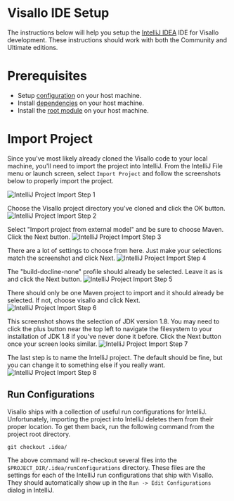 # Visallo IDE Setup

The instructions below will help you setup the [IntelliJ IDEA](https://www.jetbrains.com/idea/) IDE for Visallo development. These instructions should work with both the Community and Ultimate editions.

# Prerequisites

* Setup [configuration](../getting-started/configuration.md) on your host machine.
* Install [dependencies](../getting-started/dependencies.md) on your host machine.
* Install the [root module](../getting-started/build.md#root-module) on your host machine.

# Import Project

Since you've most likely already cloned the Visallo code to your local machine, you'll need to import the project into IntelliJ. From the IntelliJ File menu or launch screen, select `Import Project` and follow the screenshots below to properly import the project.

![IntelliJ Project Import Step 1](intellij-import-1.png)

Choose the Visallo project directory you've cloned and click the OK button.
![IntelliJ Project Import Step 2](intellij-import-2.png)

Select "Import project from external model" and be sure to choose Maven. Click the Next button.
![IntelliJ Project Import Step 3](intellij-import-3.png)

There are a lot of settings to choose from here. Just make your selections match the screenshot and click Next.
![IntelliJ Project Import Step 4](intellij-import-4.png)

The "build-docline-none" profile should already be selected. Leave it as is and click the Next button.
![IntelliJ Project Import Step 5](intellij-import-5.png)

There should only be one Maven project to import and it should already be selected. If not, choose visallo and click Next.
![IntelliJ Project Import Step 6](intellij-import-6.png)

This screenshot shows the selection of JDK version 1.8. You may need to click the plus button near the top left to navigate the filesystem to your installation of JDK 1.8 if you've never done it before. Click the Next button once your screen looks similar.
![IntelliJ Project Import Step 7](intellij-import-7.png)

The last step is to name the IntelliJ project. The default should be fine, but you can change it to something else if you really want.
![IntelliJ Project Import Step 8](intellij-import-8.png)

## Run Configurations

Visallo ships with a collection of useful run configurations for IntelliJ. Unfortunately, importing the project into IntelliJ deletes them from their proper location. To get them back, run the following command from the project root directory.

    git checkout .idea/

The above command will re-checkout several files into the `$PROJECT_DIR/.idea/runConfigurations` directory. These files are the settings for each of the IntelliJ run configurations that ship with Visallo. They should automatically show up in the `Run -> Edit Configurations` dialog in IntelliJ.

